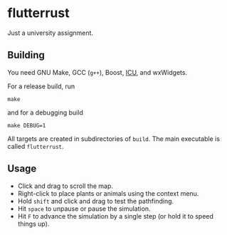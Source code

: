 # flutterrust

Just a university assignment.

## Building

You need GNU Make, GCC (`g++`), Boost, [ICU](http://site.icu-project.org), and wxWidgets.

For a release build, run

    make

and for a debugging build

    make DEBUG=1

All targets are created in subdirectories of `build`.  The main executable is called
`flutterrust`.

## Usage

*   Click and drag to scroll the map.
*   Right-click to place plants or animals using the context menu.
*   Hold `shift` and click and drag to test the pathfinding.
*   Hit `space` to unpause or pause the simulation.
*   Hit `F` to advance the simulation by a single step (or hold it to speed things up).

<!-- vim: set tw=90 sts=-1 sw=4 et spell: -->
